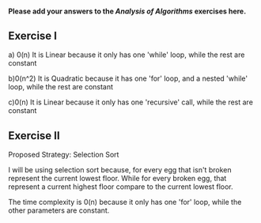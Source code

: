 #### Please add your answers to the **_Analysis of Algorithms_** exercises here.

## Exercise I

a) 0(n)
It is Linear because it only has one 'while' loop, while the rest are constant

b)0(n^2)
It is Quadratic because it has one 'for' loop, and a nested 'while' loop, while the rest are constant

c)0(n)
It is Linear because it only has one 'recursive' call, while the rest are constant

## Exercise II

Proposed Strategy: Selection Sort

I will be using selection sort because, for every egg that isn't broken represent the current lowest floor. While for every broken egg, that represent a current highest floor compare to the current lowest floor.

The time complexity is 0(n) because it only has one 'for' loop, while the other parameters are constant.
